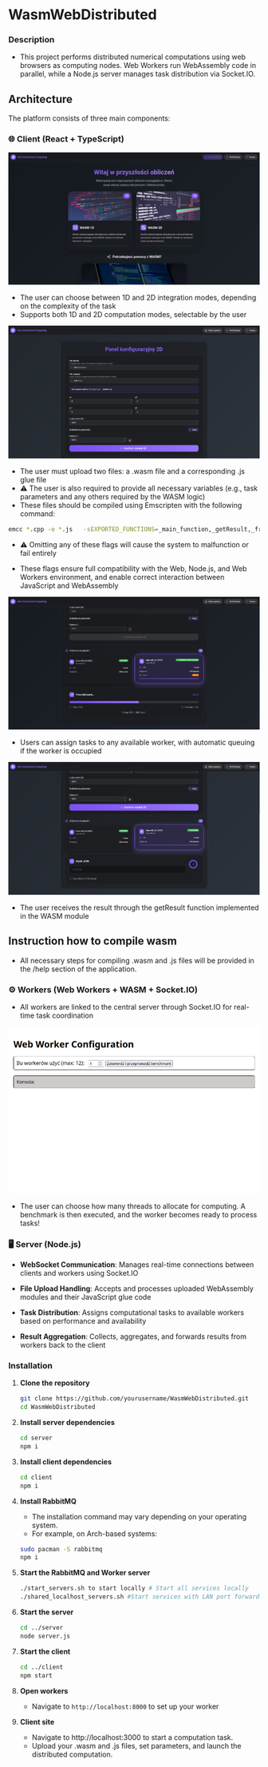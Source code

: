 # WasmWebDistributed

### Description
- This project performs distributed numerical computations using web browsers as computing nodes. Web Workers run WebAssembly code in parallel, while a Node.js server manages task distribution via Socket.IO.

## Architecture

The platform consists of three main components:

### 🌐 Client (React + TypeScript)

![](/images/image.png)

- The user can choose between 1D and 2D integration modes, depending on the complexity of the task
- Supports both 1D and 2D computation modes, selectable by the user

![](/images/image-1.png)

- The user must upload two files: a .wasm file and a corresponding .js glue file
- ⚠️ The user is also required to provide all necessary variables (e.g., task parameters and any others required by the WASM logic)
- These files should be compiled using Emscripten with the following command:
```bash
emcc *.cpp -o *.js   -sEXPORTED_FUNCTIONS=_main_function,_getResult,_freeResult,_malloc,_free   -sEXPORTED_RUNTIME_METHODS=ccall,cwrap,setValue,getValue,UTF8ToString   -sENVIRONMENT=web,node,worker   -sMODULARIZE=1   -sEXPORT_NAME="Module"   -sALLOW_MEMORY_GROWTH=1   -sINITIAL_MEMORY=67108864
```
- ⚠️ Omitting any of these flags will cause the system to malfunction or fail entirely

- These flags ensure full compatibility with the Web, Node.js, and Web Workers environment, and enable correct interaction between JavaScript and WebAssembly

![alt text](/images/image-2.png)

- Users can assign tasks to any available worker, with automatic queuing if the worker is occupied

![alt text](/images/image-3.png)

- The user receives the result through the getResult function implemented in the WASM module

## Instruction how to compile wasm
- All necessary steps for compiling .wasm and .js files will be provided in the /help section of the application.

### ⚙️ Workers (Web Workers + WASM + Socket.IO)

- All workers are linked to the central server through Socket.IO for real-time task coordination

![alt text](/images/image-4.png)

- The user can choose how many threads to allocate for computing. A benchmark is then executed, and the worker becomes ready to process tasks!

### 🖥️ Server (Node.js)

- **WebSocket Communication**: Manages real-time connections between clients and workers using Socket.IO

- **File Upload Handling**: Accepts and processes uploaded WebAssembly modules and their JavaScript glue code

- **Task Distribution**: Assigns computational tasks to available workers based on performance and availability

- **Result Aggregation**: Collects, aggregates, and forwards results from workers back to the client

### Installation

1. **Clone the repository**
    ```bash
    git clone https://github.com/yourusername/WasmWebDistributed.git
    cd WasmWebDistributed
    ```

2. **Install server dependencies**
    ```bash
    cd server
    npm i
   ```

3. **Install client dependencies**
    ```bash
    cd client
    npm i
    ```

4. **Install RabbitMQ**
    - The installation command may vary depending on your operating system.
    - For example, on Arch-based systems:
    ```bash
    sudo pacman -S rabbitmq
    npm i
    ```

5. **Start the RabbitMQ and Worker server**
    ```bash
    ./start_servers.sh to start locally # Start all services locally
    ./shared_localhost_servers.sh #Start services with LAN port forwarding
    ```

6. **Start the server**
    ```bash
    cd ../server
    node server.js
    ```

7. **Start the client**
    ```bash
    cd ../client
    npm start
    ```

8. **Open workers**
    - Navigate to `http://localhost:8000` to set up your worker

9. **Client site**
    - Navigate to http://localhost:3000 to start a computation task.
    - Upload your .wasm and .js files, set parameters, and launch the distributed computation.
